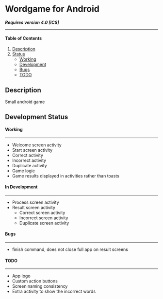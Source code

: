 # Wordgame for Android #
***Requires version 4.0 [ICS]***

----------
#### Table of Contents ####

1. [Description](#description)
2. [Status](#status)
	- [Working](#working)
	- [Development](#development)
	- [Bugs](#bugs)
	- [TODO](#todo)

## Description ##
Small android game

## Development Status ##
#### Working ####
----------
- Welcome screen activity
- Start screen activity
- Correct activity
- Incorrect activity
- Duplicate activity
- Game logic 
- Game results displayed in activities rather than toasts

#### In Development ####
----------
- Process screen activity
- Result screen activity
	- Correct screen activity
	- Incorrect screen activity
	- Duplicate screen activity

#### Bugs ####
----------
- finish command, does not close full app on result screens

#### TODO ####
----------
- App logo
- Custom action buttons
- Screen naming consistency
- Extra activity to show the incorrect words

